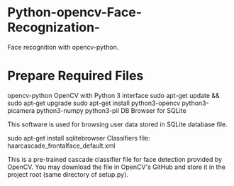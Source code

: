 # Python-opencv-Face-Recognization-
Face recognition with opencv-python.

# Prepare Required Files
opencv-python
OpenCV with Python 3 interface
sudo apt-get update && sudo apt-get upgrade
sudo apt-get install python3-opencv python3-picamera python3-numpy python3-pil
DB Browser for SQLite

This software is used for browsing user data stored in SQLite database file.

sudo apt-get install sqlitebrowser
Classifiers file: haarcascade_frontalface_default.xml

This is a pre-trained cascade classifier file for face detection provided by OpenCV. You may download the file in OpenCV's GitHub and store it in the project root (same directory of setup.py).
